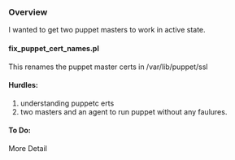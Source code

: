 ### Overview
I wanted to get two puppet masters to work in active state.

#### fix_puppet_cert_names.pl
This renames the puppet master certs in /var/lib/puppet/ssl

#### Hurdles:
 1. understanding puppetc erts
 2. two masters and an agent to run puppet without any faulures.

#### To Do:
More Detail
